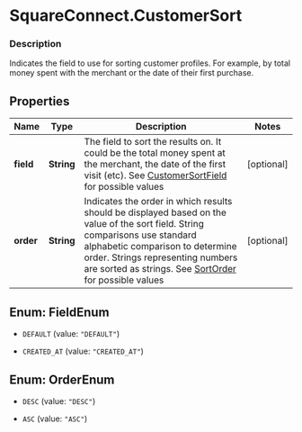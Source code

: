 # SquareConnect.CustomerSort

### Description

Indicates the field to use for sorting customer profiles. For example, by total money spent with the merchant or the date of their first purchase.

## Properties
Name | Type | Description | Notes
------------ | ------------- | ------------- | -------------
**field** | **String** | The field to sort the results on. It could be the total money spent at the merchant, the date of the first visit (etc). See [CustomerSortField](#type-customersortfield) for possible values | [optional] 
**order** | **String** | Indicates the order in which results should be displayed based on the value of the sort field. String comparisons use standard alphabetic comparison to determine order. Strings representing numbers are sorted as strings. See [SortOrder](#type-sortorder) for possible values | [optional] 


<a name="FieldEnum"></a>
## Enum: FieldEnum


* `DEFAULT` (value: `"DEFAULT"`)

* `CREATED_AT` (value: `"CREATED_AT"`)




<a name="OrderEnum"></a>
## Enum: OrderEnum


* `DESC` (value: `"DESC"`)

* `ASC` (value: `"ASC"`)




